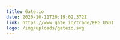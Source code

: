 ```yaml
---
title: Gate.io
date: 2020-10-11T20:19:02.372Z
link: https://www.gate.io/trade/ERG_USDT
logo: /img/uploads/gateio.svg
---
```

